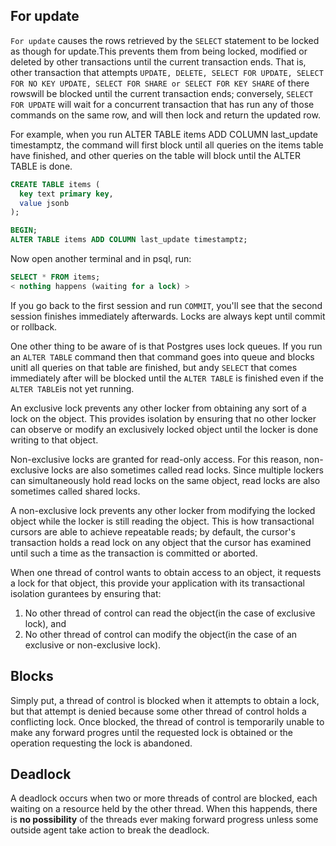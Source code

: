 ## For update

`For update` causes the rows retrieved by the `SELECT` statement to be locked as though for update.This prevents them from being locked, modified or deleted by other transactions until the current transaction ends. That is, other transaction that attempts `UPDATE, DELETE, SELECT FOR UPDATE, SELECT FOR NO KEY UPDATE, SELECT FOR SHARE or SELECT FOR KEY SHARE` of there rowswill be blocked until the current transaction ends; conversely, `SELECT FOR UPDATE` will wait for a concurrent transaction that has run any of those commands on the same row, and will then lock and return the updated row.

For example, when you run ALTER TABLE items ADD COLUMN last_update timestamptz, the command will first block until all queries on the items table have finished, and other queries on the table will block until the ALTER TABLE is done.

```sql
CREATE TABLE items (
  key text primary key,
  value jsonb
);

BEGIN;
ALTER TABLE items ADD COLUMN last_update timestamptz;
```

Now open another terminal and in psql, run:

```sql
SELECT * FROM items;
< nothing happens (waiting for a lock) >
```

If you go back to the first session and run `COMMIT`, you'll see that the second session finishes immediately afterwards. Locks are always kept until commit or rollback.

One other thing to be aware of is that Postgres uses lock queues. If you run an `ALTER TABLE` command then that command goes into queue and blocks unitl all queries on that table are finished, but andy `SELECT` that comes immediately after will be blocked until the `ALTER TABLE` is finished even if the `ALTER TABLE`is not yet running.

 An exclusive lock prevents any other locker from obtaining any sort of a lock on the object. This provides isolation by ensuring that no other locker can observe or modify an exclusively locked object until the locker is done writing to that object.

Non-exclusive locks are granted for read-only access. For this reason, non-exclusive locks are also sometimes called read locks. Since multiple lockers can simultaneously hold read locks on the same object, read locks are also sometimes called shared locks.

A non-exclusive lock prevents any other locker from modifying the locked object while the locker is still reading the object. This is how transactional cursors are able to achieve repeatable reads; by default, the cursor's transaction holds a read lock on any object that the cursor has examined until such a time as the transaction is committed or aborted. 

When one thread of control wants to obtain access to an object, it requests a lock for that object, this provide your application with its transactional isolation gurantees by ensuring that:

1. No other thread of control can read the object(in the case of exclusive lock), and
2. No other thread of control can modify the object(in the case of an exclusive or non-exclusive lock).

## Blocks

Simply put, a thread of control is blocked when it attempts to obtain a lock, but that attempt is denied because some other thread of control holds a conflicting lock. Once blocked, the thread of control is temporarily unable to make any forward progres until the requested lock is obtained or the operation requesting the lock is abandoned.

## Deadlock

A deadlock occurs when two or more threads of control are blocked, each waiting on a resource held by the other thread. When this happends, there is **no possibility** of the threads ever making forward progress unless some outside agent take action to break the deadlock.
